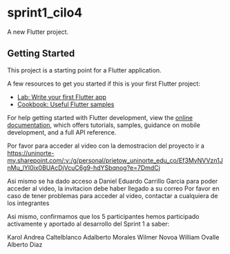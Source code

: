 # sprint1_cilo4

A new Flutter project.

## Getting Started

This project is a starting point for a Flutter application.

A few resources to get you started if this is your first Flutter project:

- [Lab: Write your first Flutter app](https://docs.flutter.dev/get-started/codelab)
- [Cookbook: Useful Flutter samples](https://docs.flutter.dev/cookbook)

For help getting started with Flutter development, view the
[online documentation](https://docs.flutter.dev/), which offers tutorials,
samples, guidance on mobile development, and a full API reference.

Por favor para acceder al video con la demostracion del proyecto ir a https://uninorte-my.sharepoint.com/:v:/g/personal/prietow_uninorte_edu_co/Ef3MyNVVzn1JnMu_lYI0ix0BUAcDjVcuC6g9-hdYSbqnog?e=7DmdCj

Asi mismo se ha dado acceso a Daniel Eduardo Carrillo Garcia para poder acceder al video, la invitacion debe haber llegado a su correo 
Por favor en caso de tener problemas para acceder al video, contactar a cualquiera de los integrantes 

Asi mismo, confirmamos que los 5 participantes hemos participado activamente y aportado al desarrollo del Sprint 1 a saber:

Karol Andrea Caltelblanco
Adalberto Morales
Wilmer Novoa
William Ovalle
Alberto Diaz
